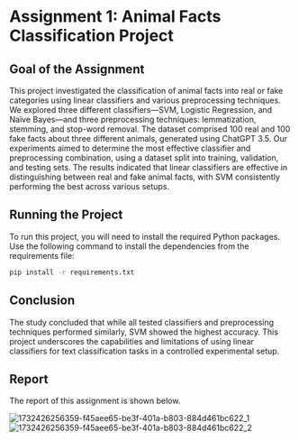 # Assignment 1: Animal Facts Classification Project

## Goal of the Assignment
This project investigated the classification of animal facts into real or fake categories using linear classifiers and various preprocessing techniques. We explored three different classifiers—SVM, Logistic Regression, and Naïve Bayes—and three preprocessing techniques: lemmatization, stemming, and stop-word removal. The dataset comprised 100 real and 100 fake facts about three different animals, generated using ChatGPT 3.5. Our experiments aimed to determine the most effective classifier and preprocessing combination, using a dataset split into training, validation, and testing sets. The results indicated that linear classifiers are effective in distinguishing between real and fake animal facts, with SVM consistently performing the best across various setups.

## Running the Project
To run this project, you will need to install the required Python packages. Use the following command to install the dependencies from the requirements file:
```bash
pip install -r requirements.txt
```

## Conclusion

The study concluded that while all tested classifiers and preprocessing techniques performed similarly, SVM showed the highest accuracy. This project underscores the capabilities and limitations of using linear classifiers for text classification tasks in a controlled experimental setup.

## Report

The report of this assignment is shown below.

![1732426256359-f45aee65-be3f-401a-b803-884d461bc622_1](https://github.com/user-attachments/assets/3bcbc18a-8c06-48b2-ad69-5c14b4149062)
![1732426256359-f45aee65-be3f-401a-b803-884d461bc622_2](https://github.com/user-attachments/assets/f860d0f3-cfb9-4d2b-881e-4f5dc5f2c36a)
